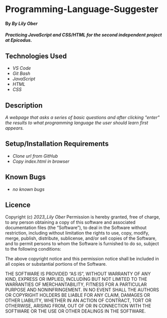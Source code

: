 # Programming-Language-Suggester
#### By _**By Lily Ober**_
 
#### _Practicing JavaScript and CSS/HTML for the second independent project at Epicodus._

## Technologies Used

* _VS Code_
* _Git Bash_
* _JavaScript_
* _HTML_
* _CSS_

## Description

_A webpage that asks a series of basic questions and after clicking "enter" the results to what programming language the user should learn first appears._

## Setup/Installation Requirements

* _Clone url from GitHub_
* _Copy index.html in browser_

## Known Bugs

* _no known bugs_

## Licence
Copyright (c) _2023_Lily Ober_
Permission is hereby granted, free of charge, to any person obtaining a copy of this software and associated documentation files (the “Software”), to deal in the Software without restriction, including without limitation the rights to use, copy, modify, merge, publish, distribute, sublicense, and/or sell copies of the Software, and to permit persons to whom the Software is furnished to do so, subject to the following conditions:

The above copyright notice and this permission notice shall be included in all copies or substantial portions of the Software.

THE SOFTWARE IS PROVIDED “AS IS”, WITHOUT WARRANTY OF ANY KIND, EXPRESS OR IMPLIED, INCLUDING BUT NOT LIMITED TO THE WARRANTIES OF MERCHANTABILITY, FITNESS FOR A PARTICULAR PURPOSE AND NONINFRINGEMENT. IN NO EVENT SHALL THE AUTHORS OR COPYRIGHT HOLDERS BE LIABLE FOR ANY CLAIM, DAMAGES OR OTHER LIABILITY, WHETHER IN AN ACTION OF CONTRACT, TORT OR OTHERWISE, ARISING FROM, OUT OF OR IN CONNECTION WITH THE SOFTWARE OR THE USE OR OTHER DEALINGS IN THE SOFTWARE.
